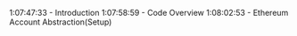 1:07:47:33 - Introduction
1:07:58:59 - Code Overview
1:08:02:53 - Ethereum Account Abstraction(Setup)